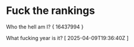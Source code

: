 # Fuck the rankings

Who the hell am I?
{ 16437994 }

What fucking year is it?
[ 2025-04-09T19:36:40Z ]
